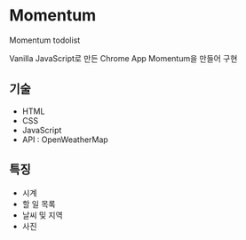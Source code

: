 # Momentum
Momentum todolist

Vanilla JavaScript로 만든 Chrome App Momentum을 만들어 구현

## 기술

- HTML
- CSS
- JavaScript
- API : OpenWeatherMap

## 특징
- 시계
- 할 일 목록
- 날씨 및 지역
- 사진
